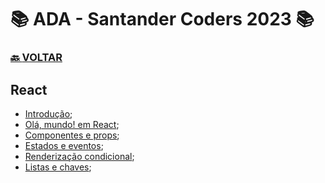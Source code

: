 # 📚 ADA - Santander Coders 2023 📚

### [🔙 **VOLTAR**](../../)

## **React**

- [Introdução](/Web-Front-End/React/meu-projeto-react/);
- [Olá, mundo! em React](/Web-Front-End/React/meu-projeto-react/src/App.jsx);
- [Componentes e props](https://github.com/LuizMiguelSR/Estudos-ADA-Bootcamp/commit/6ef8cc8a96ea92a85acba166a35693fed37f0df8);
- [Estados e eventos](https://github.com/LuizMiguelSR/Estudos-ADA-Bootcamp/commit/594bf3c8787cfc4c7db402bc1e07b6b70ff8cb71);
- [Renderização condicional](https://github.com/LuizMiguelSR/Estudos-ADA-Bootcamp/commit/ac64b53a599b3a56de1ccc3cbeb37a4084c9acae);
- [Listas e chaves](https://github.com/LuizMiguelSR/Estudos-ADA-Bootcamp/commit/ac64b53a599b3a56de1ccc3cbeb37a4084c9acae);

&nbsp;
